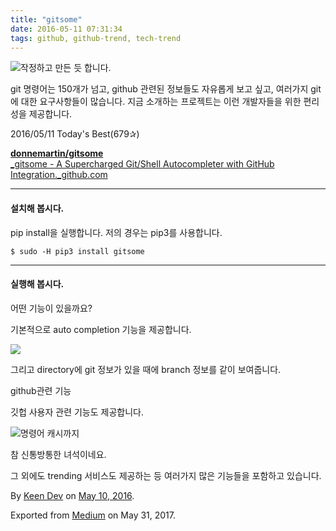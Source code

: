 ```yaml
---
title: "gitsome"
date: 2016-05-11 07:31:34
tags: github, github-trend, tech-trend 
---
```



![][image0]작정하고 만든 듯 합니다.

git 명령어는 150개가 넘고, github 관련된 정보들도 자유롭게 보고 싶고, 여러가지 git에 대한 요구사항들이 많습니다. 지금 소개하는 프로젝트는 이런 개발자들을 위한 편리성을 제공합니다.

2016/05/11 Today's Best(679✰)

[**donnemartin/gitsome**  
_gitsome - A Supercharged Git/Shell Autocompleter with GitHub Integration._github.com][anchor0][][anchor1]

---

#### 설치해 봅시다.

pip install을 실행합니다. 저의 경우는 pip3를 사용합니다.
    
    $ sudo -H pip3 install gitsome

---

#### 실행해 봅시다.

어떤 기능이 있을까요?

기본적으로 auto completion 기능을 제공합니다.

![][image1]

그리고 directory에 git 정보가 있을 때에 branch 정보를 같이 보여줍니다.

github관련 기능

깃헙 사용자 관련 기능도 제공합니다.

![][image2]명령어 캐시까지

참 신통방통한 녀석이네요.

그 외에도 trending 서비스도 제공하는 등 여러가지 많은 기능들을 포함하고 있습니다.

By [Keen Dev][anchor2] on [May 10, 2016][anchor3].

Exported from [Medium][anchor4] on May 31, 2017\.


[anchor0]: https://github.com/donnemartin/gitsome "https://github.com/donnemartin/gitsome"
[anchor1]: https://github.com/donnemartin/gitsome
[anchor2]: https://medium.com/@keendev
[anchor3]: https://medium.com/p/f845b0b2c8de
[anchor4]: https://medium.com


[image0]: /images/1*nYY8JvGw9MBa9dCAGf6Whg.gif
[image1]: /images/1*bjgnrMAzgBsjn_GcmM9Y8w.gif
[image2]: /images/1*wKmkUmCqKYUNb05dSdtZCA.gi